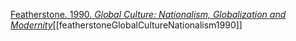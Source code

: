 [Featherstone. 1990. _Global Culture: Nationalism, Globalization and Modernity_](zotero://select/items/1_Y86GFS2K)[[featherstoneGlobalCultureNationalism1990]]
